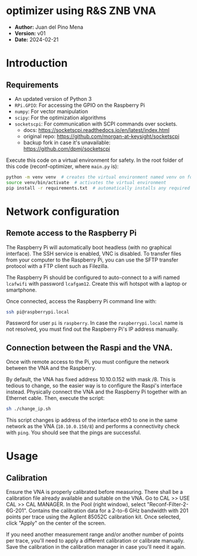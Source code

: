 # optimizer using R&S ZNB VNA 

- **Author:** Juan del Pino Mena
- **Version:** v01
- **Date:** 2024-02-21


# Introduction 

## Requirements

- An updated version of Python 3
- `RPi.GPIO`: For accessing the GPIO on the Raspberry Pi
- `numpy`: For vector manipulation
- `scipy`: For the optimization algorithms
- `socketscpi`: For communication with SCPI commands over sockets.
    - docs: https://socketscpi.readthedocs.io/en/latest/index.html
    - original repo: https://github.com/morgan-at-keysight/socketscpi
    - backup fork in case it's unavailable: https://github.com/dpmj/socketscpi

Execute this code on a virtual environment for safety. In the root folder of this code (reconf-optimizer, where `main.py` is):
```bash
python -m venv venv  # creates the virtual environment named venv on folder ./venv/
source venv/bin/activate  # activates the virtual environment
pip install -r requirements.txt  # automatically installs any required dependencies
```

# Network configuration

## Remote access to the Raspberry Pi

The Raspberry Pi will automatically boot headless (with no graphical interface). The SSH service is enabled, VNC is disabled. To transfer files from your computer to the Raspberry Pi, you can use the SFTP transfer protocol with a FTP client such as Filezilla. 

The Raspberry Pi should be configured to auto-connect to a wifi named `lcafwifi` with password `lcafgam12`. Create this wifi hotspot with a laptop or smartphone. 

Once connected, access the Raspberry Pi command line with:
```bash
ssh pi@raspberrypi.local
```
Password for user `pi` is `raspberry`. In case the `raspberrypi.local` name is not resolved, you must find out the Raspberry Pi's IP address manually.


## Connection between the Raspi and the VNA.  

Once with remote access to the Pi, you must configure the network between the VNA and the Raspberry.

By default, the VNA has fixed address 10.10.0.152 with mask /8. This is tedious to change, so the easier way is to configure the Raspi's interface instead. 
Physically connect the VNA and the Raspberry Pi together with an Ethernet cable. Then, execute the script:
```bash
sh ./change_ip.sh
```
This script changes ip address of the interface eth0 to one in the same network as the VNA (`10.10.0.150/8`) and performs a connectivity check with `ping`. You should see that the pings are successful.


# Usage

## Calibration

Ensure the VNA is properly calibrated before measuring. There shall be a calibration file already available and suitable on the VNA. Go to CAL >> USE CAL >> CAL MANAGER. In the Pool (right window), select "Reconf-Filter-2-6G-201". Contains the calibration data for a 2-to-6 GHz bandwidth with 201 points per trace using the Agilent 85052C calibration kit. Once selected, click "Apply" on the center of the screen.

If you need another measurement range and/or another number of points per trace, you'll need to apply a different calibration or calibrate manually. Save the calibration in the calibration manager in case you'll need it again.






